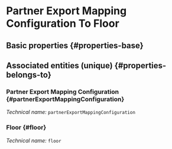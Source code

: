 #  Partner Export Mapping Configuration To Floor
<!--- THIS FILE IS GENERATED PLEASE DO NOT EDIT IT DIRECTLY --->



## Basic properties {#properties-base}



## Associated entities (unique) {#properties-belongs-to}

###  Partner Export Mapping Configuration {#partnerExportMappingConfiguration}



*Technical name:* ```partnerExportMappingConfiguration```

### Floor {#floor}



*Technical name:* ```floor```





